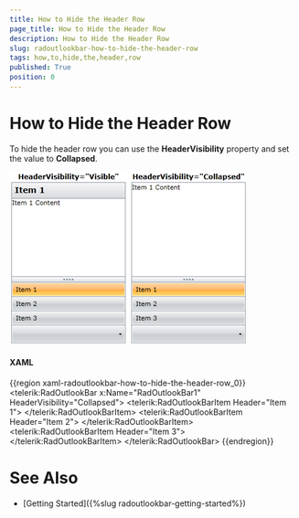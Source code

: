 ```yaml
---
title: How to Hide the Header Row
page_title: How to Hide the Header Row
description: How to Hide the Header Row
slug: radoutlookbar-how-to-hide-the-header-row
tags: how,to,hide,the,header,row
published: True
position: 0
---
```


# How to Hide the Header Row

To hide the header row you can use the __HeaderVisibility__ property and set the value to __Collapsed__. 

![](images/ob_headervisibility.png)

#### __XAML__
{{region xaml-radoutlookbar-how-to-hide-the-header-row_0}}
	<telerik:RadOutlookBar x:Name="RadOutlookBar1" HeaderVisibility="Collapsed">
	    <telerik:RadOutlookBarItem Header="Item 1">
	        <TextBlock Text="Item 1 Content" />
	    </telerik:RadOutlookBarItem>
	    <telerik:RadOutlookBarItem Header="Item 2">
	        <TextBlock Text="Item 2 Content" />
	    </telerik:RadOutlookBarItem>
	    <telerik:RadOutlookBarItem Header="Item 3">
	        <TextBlock Text="Item 3 Content" />
	    </telerik:RadOutlookBarItem>
	</telerik:RadOutlookBar>
{{endregion}}

# See Also
 * [Getting Started]({%slug radoutlookbar-getting-started%})